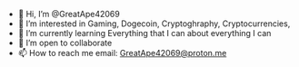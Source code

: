 - 👋 Hi, I’m @GreatApe42069
- 👀 I’m interested in Gaming, Dogecoin, Cryptoghraphy, Cryptocurrencies, 
- 🌱 I’m currently learning Everything that I can about everything I can
- 💞️ I’m open to collaborate
- 📫 How to reach me email: GreatApe42069@proton.me

<!---
GreatApe42069/GreatApe42069 is a ✨ special ✨ repository because its `README.md` (this file) appears on your GitHub profile.
You can click the Preview link to take a look at your changes.
--->
